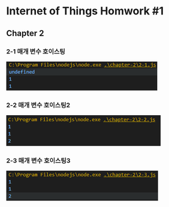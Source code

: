 # Internet of Things Homwork #1
## Chapter 2

### 2-1 매개 변수 호이스팅
![2-1](./image/2-1.PNG)

### 2-2 매개 변수 호이스팅2
![2-2](./image/2-2.PNG)


### 2-3 매개 변수 호이스팅3
![2-3](./image/2-3.PNG)